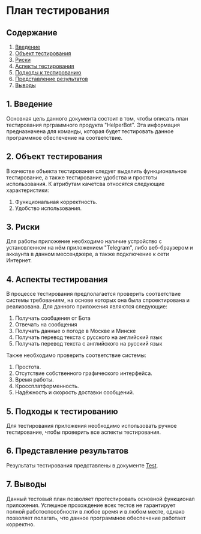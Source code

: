 # План тестирования  
## Содержание    

1. [Введение](#par1) 
2. [Объект тестирования](#par2)
3. [Риски](#par3)
4. [Аспекты тестирования](#par4)
5. [Подходы к тестированию](#par5)
6. [Представление результатов](#par6)
7. [Выводы](#par7)

## <a name="par1">1. Введение</a>
Основная цель данного документа состоит в том, чтобы описать план тестирования прграммного продукта "HelperBot". 
Эта информация предназначена для команды, которая будет тестировать данное программное обеспечение на соответствие.

## <a name="par2">2. Объект тестирования</a>
В качестве объекта тестирования следует выделить функциональное тестирование, а также тестирование удобства и простоты использования. 
К атрибутам качетсва относятся следующие характеристики:
1. Функциональная корректность.
2. Удобство использования.

## <a name="par3">3. Риски</a>
Для работы приложение необходимо наличие устройство с установленном на нём приложением "Telegram", либо веб-браузером и аккаунта в данном мессенджере, а также подключение к сети Интернет. 

## <a name="par4">4. Аспекты тестирования</a>
В процессе тестирования предполагается проверить соответствие системы требованиям, на основе которых она была спроектирована и 
реализована. Для данного приложения являются следующие:
1. Получать сообщения от Бота
2. Отвечать на сообщения
3. Получать данные о погоде в Москве и Минске
4. Получать перевод текста с русского на английский язык
5. Получать перевод текста с английского на русский язык
      
Также необходимо проверить соответствие системы:  
1. Простота.
2. Отсутствие собственного графического интерфейса.
3. Время работы.
4. Кроссплатформенность.
5. Надёжность и скорость доставки сообщений.

## <a name="par5">5. Подходы к тестированию</a>
Для тестирования приложения необходимо использовать ручное тестирование, чтобы проверить все аспекты тестирования. 

## <a name="par6">6. Представление результатов</a>
Результаты тестирования представлены в документе [Test](https://github.com/Boris-Lavrenov/projectTRTPO/blob/master/Test/Test.md).

## <a name="par7">7. Выводы</a>
Данный тестовый план позволяет протестировать основной функционал приложения. Успешное прохождение всех тестов не гарантирует 
полной работоспособности в любое время и в любом месте, однако позволяет полагать, что данное программное обеспечение работает корректно.
